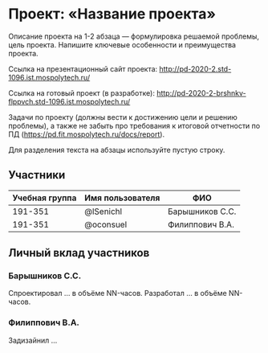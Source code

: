 # Проект: «Название проекта»

Описание проекта на 1-2 абзаца — формулировка решаемой проблемы, цель проекта. Напишите ключевые особенности и преимущества проекта.

Ссылка на презентационный сайт проекта: http://pd-2020-2.std-1096.ist.mospolytech.ru/

Ссылка на готовый проект (в разработке): http://pd-2020-2-brshnkv-flppvch.std-1096.ist.mospolytech.ru/

Задачи по проекту (должны вести к достижению цели и решению проблемы), а также не забыть про требования к итоговой отчетности по ПД (https://pd.fit.mospolytech.ru/docs/report).

Для разделения текста на абзацы используйте пустую строку.

## Участники

| Учебная группа | Имя пользователя | ФИО                      |
|----------------|------------------|--------------------------|
| 191-351        | @lSenichl        | Барышников С.С.          |
| 191-351        | @oconsuel        | Филиппович В.А.          |

## Личный вклад участников

### Барышников С.С.

Спроектировал … в объёме NN-часов. Разработал … в объёме NN-часов.

### Филиппович В.А.

Задизайнил …
